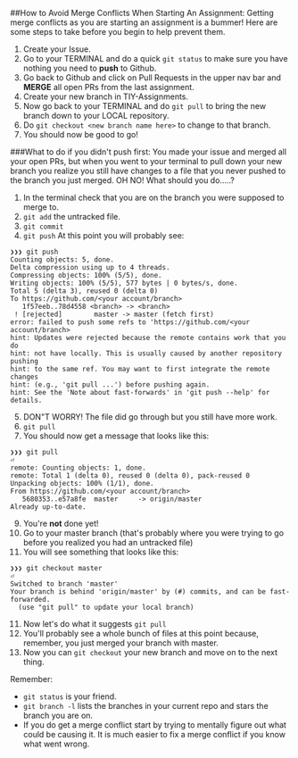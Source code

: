 ##How to Avoid Merge Conflicts When Starting An Assignment:
Getting merge conflicts as you are starting an assignment is a bummer! Here are some steps to take before you begin to help prevent them.

1. Create your Issue.
2. Go to your TERMINAL and do a quick `git status` to make sure you have nothing you need to **push** to Github. 
3. Go back to Github and click on Pull Requests in the upper nav bar and **MERGE** all open PRs from the last assignment. 
4. Create your new branch in TIY-Assignments.
4. Now go back to your TERMINAL and do `git pull` to bring the new branch down to your LOCAL repository. 
5. Do `git checkout <new branch name here>` to change to that branch. 
6. You should now be good to go! 

###What to do if you didn't push first:
You made your issue and merged all your open PRs, but when you went to your terminal to pull down your new branch you realize you still have changes to a file that you never pushed to the branch you just merged. OH NO! What should you do.....?

1. In the terminal check that you are on the branch you were supposed to merge to. 
2. `git add` the untracked file.
3. `git commit`
4. `git push` At this point you will probably see:
```
❯❯❯ git push
Counting objects: 5, done.
Delta compression using up to 4 threads.
Compressing objects: 100% (5/5), done.
Writing objects: 100% (5/5), 577 bytes | 0 bytes/s, done.
Total 5 (delta 3), reused 0 (delta 0)
To https://github.com/<your account/branch>
   1f57eeb..78d4558 <branch> -> <branch>
 ! [rejected]        master -> master (fetch first)
error: failed to push some refs to 'https://github.com/<your account/branch>
hint: Updates were rejected because the remote contains work that you do
hint: not have locally. This is usually caused by another repository pushing
hint: to the same ref. You may want to first integrate the remote changes
hint: (e.g., 'git pull ...') before pushing again.
hint: See the 'Note about fast-forwards' in 'git push --help' for details.
```
5. DON"T WORRY! The file did go through but you still have more work.
6. `git pull`
7. You should now get a message that looks like this:
```
❯❯❯ git pull                                                                ⏎
remote: Counting objects: 1, done.
remote: Total 1 (delta 0), reused 0 (delta 0), pack-reused 0
Unpacking objects: 100% (1/1), done.
From https://github.com/<your account/branch>
   5680353..e57a8fe  master     -> origin/master
Already up-to-date.
```
9. You're **not** done yet!
10. Go to your master branch (that's probably where you were trying to go before you realized you had an untracked file)
11. You will see something that looks like this:
```
❯❯❯ git checkout master                                                     ⏎
Switched to branch 'master'
Your branch is behind 'origin/master' by (#) commits, and can be fast-forwarded.
  (use "git pull" to update your local branch)
```  
11. Now let's do what it suggests `git pull`
12. You'll probably see a whole bunch of files at this point because, remember, you just merged your branch with master. 
13. Now you can `git checkout` your new branch and move on to the next thing.


Remember: 
* `git status` is your friend. 
* `git branch -l` lists the branches in your current repo and stars the branch you are on. 
* If you do get a merge conflict start by trying to mentally figure out what could be causing it. It is much easier to fix a merge conflict if you know what went wrong.
